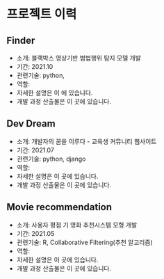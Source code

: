 # 프로젝트 이력

## Finder

* 소개: 블랙박스 영상기반 범법행위 탐지 모델 개발
* 기간: 2021.10
* 관련기술: python,
* 역할:
* 자세한 설명은 이 에 있습니다.
* 개발 과정 산출물은 이 곳에 있습니다.

## Dev Dream

* 소개: 개발자의 꿈을 이루다 - 교육생 커뮤니티 웹사이트
* 기간: 2021.07
* 관련기술: python, django
* 역할:
* 자세한 설명은 이 곳에 있습니다.
* 개발 과정 산출물은 이 곳에 있습니다.

## Movie recommendation

* 소개: 사용자 평점 기 영화 추천시스템 모형 개발
* 기간: 2021.05
* 관련기술: R, Collaborative Filtering\(추천 알고리즘\)
* 역할:
* 자세한 설명은 이 곳에 있습니다.
* 개발 과정 산출물은 이 곳에 있습니다.

## 

